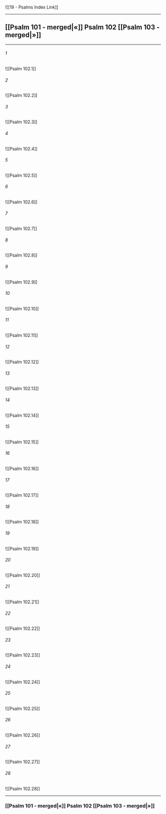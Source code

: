 ![[19 - Psalms Index Link]]

---
##  [[Psalm 101 - merged|«]] Psalm 102 [[Psalm 103 - merged|»]]

---

###### 1
![[Psalm 102.1]] 

###### 2
![[Psalm 102.2]] 

###### 3
![[Psalm 102.3]] 

###### 4
![[Psalm 102.4]]

###### 5 
![[Psalm 102.5]] 

###### 6
![[Psalm 102.6]] 

###### 7
![[Psalm 102.7]] 

###### 8
![[Psalm 102.8]] 

###### 9
![[Psalm 102.9]] 

###### 10
![[Psalm 102.10]] 

###### 11
![[Psalm 102.11]] 

###### 12
![[Psalm 102.12]]

###### 13
![[Psalm 102.13]] 

###### 14
![[Psalm 102.14]] 

###### 15
![[Psalm 102.15]]

###### 16
![[Psalm 102.16]] 

###### 17
![[Psalm 102.17]]

###### 18
![[Psalm 102.18]] 

###### 19
![[Psalm 102.19]] 

###### 20
![[Psalm 102.20]]

###### 21
![[Psalm 102.21]] 

###### 22
![[Psalm 102.22]] 

###### 23
![[Psalm 102.23]]

###### 24
![[Psalm 102.24]] 

###### 25
![[Psalm 102.25]]

###### 26
![[Psalm 102.26]] 

###### 27
![[Psalm 102.27]] 

###### 28
![[Psalm 102.28]]


---
###  [[Psalm 101 - merged|«]] Psalm 102 [[Psalm 103 - merged|»]]